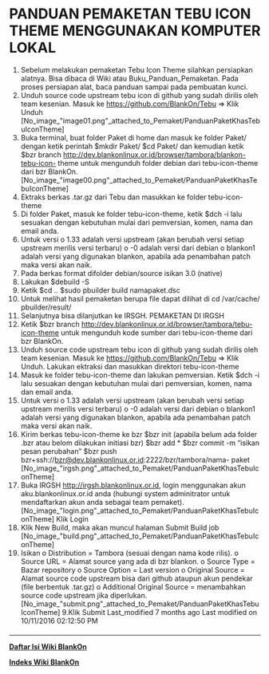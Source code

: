 # PANDUAN PEMAKETAN TEBU ICON THEME MENGGUNAKAN KOMPUTER LOKAL
   1. Sebelum melakukan pemaketan Tebu Icon Theme silahkan persiapkan alatnya.
      Bisa dibaca di Wiki atau ​Buku_Panduan_Pemaketan. Pada proses persiapan
      alat, baca panduan sampai pada pembuatan kunci.
   2. Unduh source code upstream tebu icon di github yang sudah dirilis oleh
      team kesenian. Masuk ke ​https://github.com/BlankOn/Tebu => Klik Unduh
[No_image_"image01.png"_attached_to_Pemaket/PanduanPaketKhasTebuIconTheme]
   1. Buka terminal, buat folder Paket di home dan masuk ke folder Paket/
      dengan ketik perintah
      $mkdir Paket/
      $cd Paket/
dan kemudian ketik
$bzr branch http://dev.blankonlinux.or.id/browser/tambora/blankon-tebu-icon-
theme
untuk mengunduh folder debian dari tebu-icon-theme dari bzr BlankOn.
[No_image_"image00.png"_attached_to_Pemaket/PanduanPaketKhasTebuIconTheme]
   1. Ektraks berkas .tar.gz dari Tebu dan masukkan ke folder tebu-icon-theme
   2. Di folder Paket, masuk ke folder tebu-icon-theme, ketik
      $dch -i
lalu sesuakan dengan kebutuhan mulai dari pemversian, komen, nama dan email
anda.
   1. Untuk versi
          o 1.33 adalah versi upstream (akan berubah versi setiap upstream
            merilis versi terbaru)
          o -0 adalah versi dari debian
          o blankon1 adalah versi yang digunakan blankon, apabila ada
            penambahan patch maka versi akan naik.
   2. Pada berkas format difolder debian/source isikan 3.0 (native)
   3. Lakukan
      $debuild -S
   4. Ketik
      $cd ..
      $sudo pbuilder build namapaket.dsc
   5. Untuk melihat hasil pemaketan berupa file dapat dilihat di cd /var/cache/
      pbuilder/result/
   6. Selanjutnya bisa dilanjutkan ke IRSGH.
PEMAKETAN DI IRGSH
   1. Ketik
      $bzr branch http://dev.blankonlinux.or.id/browser/tambora/tebu-icon-theme
untuk mengunduh kode sumber dari tebu-icon-theme dari bzr BlankOn.
   1. Unduh source code upstream tebu icon di github yang sudah dirilis oleh
      team kesenian. Masuk ke ​https://github.com/BlankOn/Tebu => Klik Unduh.
      Lakukan ektraksi dan masukkan direktori tebu-icon-theme
   2. Masuk ke folder tebu-icon-theme dan lakukan pemversian. Ketik
      $dch -i
lalu sesuakan dengan kebutuhan mulai dari pemversian, komen, nama dan email
anda.
   1. Untuk versi
          o 1.33 adalah versi upstream (akan berubah versi setiap upstream
            merilis versi terbaru)
          o -0 adalah versi dari debian
          o blankon1 adalah versi yang digunakan blankon, apabila ada
            penambahan patch maka versi akan naik.
   1. Kirim berkas tebu-icon-theme ke bzr
      $bzr init (apabila belum ada folder .bzr atau belom dilakukan initiasi
      bzr)
      $bzr add *
      $bzr commit -m “isikan pesan perubahan”
      $bzr push bzr+ssh://bzr@dev.blankonlinux.or.id:2222/bzr/tambora/nama-
      paket
[No_image_"irgsh.png"_attached_to_Pemaket/PanduanPaketKhasTebuIconTheme]
   1. Buka IRGSH ​http://irgsh.blankonlinux.or.id, login menggunakan akun
      aku.blankonlinux.or.id anda (hubungi system adminitrator untuk
      mendaftarkan akun anda sebagai team pemaket).
[No_image_"login.png"_attached_to_Pemaket/PanduanPaketKhasTebuIconTheme]
Klik Login
   1. Klik New Build, maka akan muncul halaman Submit Build job
[No_image_"build.png"_attached_to_Pemaket/PanduanPaketKhasTebuIconTheme]
   1. Isikan
          o Distribution = Tambora (sesuai dengan nama kode rilis).
          o Source URL = Alamat source yang ada di bzr blankon.
          o Source Type = Bazar repository
          o Source Option = Last version
          o Original Source = Alamat source code upstream bisa dari github
            ataupun akun pendekar (file berbentuk .tar.gz)
          o Additional Original Source = menambahkan source code upstream jika
            diperlukan.
[No_image_"submit.png"_attached_to_Pemaket/PanduanPaketKhasTebuIconTheme]
9.Klik Submit
Last_modified 7 months ago Last modified on 10/11/2016 02:12:50 PM
#### 
    
 
 
 
 
 
---
[**Daftar Isi Wiki BlankOn**](/DaftarIsi/README.md)
 
[**Indeks Wiki BlankOn**](/Indeks.md)
